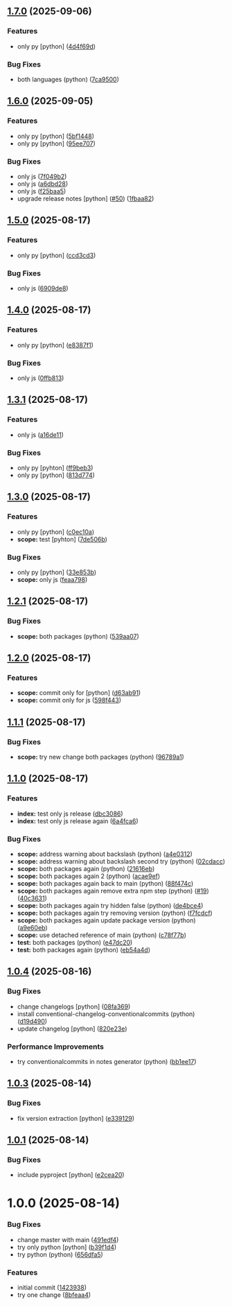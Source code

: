 ## [1.7.0](https://github.com/roggervalf/semantic-release-test/compare/vpy1.6.0...vpy1.7.0) (2025-09-06)

### Features

* only py [python] ([4d4f69d](https://github.com/roggervalf/semantic-release-test/commit/4d4f69d1b67f03663587002a26c5d83ad70505b5))

### Bug Fixes

* both languages (python) ([7ca9500](https://github.com/roggervalf/semantic-release-test/commit/7ca9500bad62787103b3582c6166a068e2f449c9))

## [1.6.0](https://github.com/roggervalf/semantic-release-test/compare/vpy1.5.0...vpy1.6.0) (2025-09-05)

### Features

* only py [python] ([5bf1448](https://github.com/roggervalf/semantic-release-test/commit/5bf1448fcdec26e240b0143a8d339a85b58dfe48))
* only py [python] ([95ee707](https://github.com/roggervalf/semantic-release-test/commit/95ee7072842a09a9c9dc0325543ec67a29231844))

### Bug Fixes

* only js ([7f049b2](https://github.com/roggervalf/semantic-release-test/commit/7f049b28e2c415f564cdc86696bff5d1e9c67206))
* only js ([a6dbd28](https://github.com/roggervalf/semantic-release-test/commit/a6dbd28f236f7c4bae5e7548b94f1dd97a0cf863))
* only js ([f25baa5](https://github.com/roggervalf/semantic-release-test/commit/f25baa5ea223bb29b26925dbc387f766832f44af))
* upgrade release notes [python] ([#50](https://github.com/roggervalf/semantic-release-test/issues/50)) ([1fbaa82](https://github.com/roggervalf/semantic-release-test/commit/1fbaa82d250cdfdbc35ff3342b6db0b22a17c367))

## [1.5.0](https://github.com/roggervalf/semantic-release-test/compare/vpy1.4.0...vpy1.5.0) (2025-08-17)

### Features

* only py [python] ([ccd3cd3](https://github.com/roggervalf/semantic-release-test/commit/ccd3cd3b59b94852a7be8f3b28e84b7c164ab939))

### Bug Fixes

* only js ([6909de8](https://github.com/roggervalf/semantic-release-test/commit/6909de80cbc87585f2b12cd270e777373f680357))

## [1.4.0](https://github.com/roggervalf/semantic-release-test/compare/vpy1.3.1...vpy1.4.0) (2025-08-17)

### Features

* only py [python] ([e8387f1](https://github.com/roggervalf/semantic-release-test/commit/e8387f131cb9f792b3304515dbbc5d95bfc65851))

### Bug Fixes

* only js ([0ffb813](https://github.com/roggervalf/semantic-release-test/commit/0ffb8139dcafbdfda87545d6c88abeea91d37cec))

## [1.3.1](https://github.com/roggervalf/semantic-release-test/compare/vpy1.3.0...vpy1.3.1) (2025-08-17)

### Features

* only js ([a16de11](https://github.com/roggervalf/semantic-release-test/commit/a16de1141233b648bedb45fbcf981d18b0bab3be))

### Bug Fixes

* only py [pyhton] ([ff9beb3](https://github.com/roggervalf/semantic-release-test/commit/ff9beb31839f854b487df21d7b07230bd5c79475))
* only py [python] ([813d774](https://github.com/roggervalf/semantic-release-test/commit/813d7742bfe0837258d646827a00d580c33f233c))

## [1.3.0](https://github.com/roggervalf/semantic-release-test/compare/vpy1.2.1...vpy1.3.0) (2025-08-17)

### Features

* only py [python] ([c0ec10a](https://github.com/roggervalf/semantic-release-test/commit/c0ec10a9fd61c266e96190384859fa3b6a818816))
* **scope:** test [pyhton] ([7de506b](https://github.com/roggervalf/semantic-release-test/commit/7de506bc43bc3f9562abe4da3ffd2d5770ccfbd2))

### Bug Fixes

* only py [python] ([33e853b](https://github.com/roggervalf/semantic-release-test/commit/33e853b665fe253b96249f7fe172051569fb949e))
* **scope:** only js ([feaa798](https://github.com/roggervalf/semantic-release-test/commit/feaa798740a3be66d88fecf0fee5e012260f7e2a))

## [1.2.1](https://github.com/roggervalf/semantic-release-test/compare/vpy1.2.0...vpy1.2.1) (2025-08-17)

### Bug Fixes

* **scope:** both packages (python) ([539aa07](https://github.com/roggervalf/semantic-release-test/commit/539aa07826eeb66caf004d26e5a51cafd6d3e61c))

## [1.2.0](https://github.com/roggervalf/semantic-release-test/compare/vpy1.1.1...vpy1.2.0) (2025-08-17)

### Features

* **scope:** commit only for [python] ([d63ab91](https://github.com/roggervalf/semantic-release-test/commit/d63ab9168a4d0d3ba4652addfe0fc930cbb65f80))
* **scope:** commit only for js ([598f443](https://github.com/roggervalf/semantic-release-test/commit/598f443583c9adf093026e9f6c57b66fb7f676d3))

## [1.1.1](https://github.com/roggervalf/semantic-release-test/compare/vpy1.1.0...vpy1.1.1) (2025-08-17)

### Bug Fixes

* **scope:** try new change both packages (python) ([96789a1](https://github.com/roggervalf/semantic-release-test/commit/96789a10bb659f1f3bfd84b86099a3ff765989ce))

## [1.1.0](https://github.com/roggervalf/semantic-release-test/compare/vpy1.0.4...vpy1.1.0) (2025-08-17)

### Features

* **index:** test only js release ([dbc3086](https://github.com/roggervalf/semantic-release-test/commit/dbc308601548a8de9db017bd95c0698684b6240e))
* **index:** test only js release again ([6a4fca6](https://github.com/roggervalf/semantic-release-test/commit/6a4fca6aef0025631a8873b9316e0b70cc20b772))

### Bug Fixes

* **scope:** address warning about backslash (python) ([a4e0312](https://github.com/roggervalf/semantic-release-test/commit/a4e03129a71c7c50768afc9806261bc3151fa6af))
* **scope:** address warning about backslash second try (python) ([02cdacc](https://github.com/roggervalf/semantic-release-test/commit/02cdaccf98af679f469f81ace501588486f5d5dc))
* **scope:** both packages again (python) ([21616eb](https://github.com/roggervalf/semantic-release-test/commit/21616eb8d54896290fb4dcbe6be13ef5f6f79bd8))
* **scope:** both packages again 2 (python) ([acae9ef](https://github.com/roggervalf/semantic-release-test/commit/acae9ef5ea3c334ba742cea621245f2d13abd713))
* **scope:** both packages again back to main (python) ([88f474c](https://github.com/roggervalf/semantic-release-test/commit/88f474cd8764489c4dce8b4c1231a6146e1eb8f9))
* **scope:** both packages again remove extra npm step (python) ([#19](https://github.com/roggervalf/semantic-release-test/issues/19)) ([40c3631](https://github.com/roggervalf/semantic-release-test/commit/40c36318a7d1312a75182dbe009feb6426bd2840))
* **scope:** both packages again try hidden false (python) ([de4bce4](https://github.com/roggervalf/semantic-release-test/commit/de4bce458605a5c2157c15d53da30a9d55faac64))
* **scope:** both packages again try removing version (python) ([f7fcdcf](https://github.com/roggervalf/semantic-release-test/commit/f7fcdcf32074bfbc1c051013b18eb7eb6992559f))
* **scope:** both packages again update package version (python) ([a9e60eb](https://github.com/roggervalf/semantic-release-test/commit/a9e60eb5af1076731ebaf3f91b51a7e4702b6f08))
* **scope:** use detached reference of main (python) ([c78f77b](https://github.com/roggervalf/semantic-release-test/commit/c78f77b6ed849bf3132999d7507c382b77047fbd))
* **test:** both packages (python) ([e47dc20](https://github.com/roggervalf/semantic-release-test/commit/e47dc203c2691ab9ba56ff52f50afaff3f275237))
* **test:** both packages again (python) ([eb54a4d](https://github.com/roggervalf/semantic-release-test/commit/eb54a4db1401c32cc57c1b10c0fd778b06a8b5ae))

## [1.0.4](https://github.com/roggervalf/semantic-release-test/compare/vpy1.0.3...vpy1.0.4) (2025-08-16)

### Bug Fixes

* change changelogs [python] ([08fa369](https://github.com/roggervalf/semantic-release-test/commit/08fa36941f7dda10096f950ef6d46a075c9d38e9))
* install conventional-changelog-conventionalcommits (python) ([d19d490](https://github.com/roggervalf/semantic-release-test/commit/d19d490bc32bee612fbe7403b8c2d72e6cc760a4))
* update changelog [python] ([820e23e](https://github.com/roggervalf/semantic-release-test/commit/820e23e4480270a01c01bbc9f78ebd6d1912ca6c))

### Performance Improvements

* try conventionalcommits in notes generator (python) ([bb1ee17](https://github.com/roggervalf/semantic-release-test/commit/bb1ee174bf63885054a4cdb6b7a40757b5f3c370))

## [1.0.3](https://github.com/roggervalf/semantic-release-test/compare/vpy1.0.2...vpy1.0.3) (2025-08-14)


### Bug Fixes

* fix version extraction [python] ([e339129](https://github.com/roggervalf/semantic-release-test/commit/e3391298d3c6c4538c6da43cb11dcf39c5d4ff32))

## [1.0.1](https://github.com/roggervalf/semantic-release-test/compare/vpy1.0.0...vpy1.0.1) (2025-08-14)


### Bug Fixes

* include pyproject [python] ([e2cea20](https://github.com/roggervalf/semantic-release-test/commit/e2cea20a67a73ee28ea7f051f36b95e91699938e))

# 1.0.0 (2025-08-14)


### Bug Fixes

* change master with main ([491edf4](https://github.com/roggervalf/semantic-release-test/commit/491edf4bbfc7546faef87ad695a8b0c7c544eb3c))
* try only python [python] ([b39f1d4](https://github.com/roggervalf/semantic-release-test/commit/b39f1d4ba484929a4a4ff6a892264a65b166f081))
* try python (python) ([656dfa5](https://github.com/roggervalf/semantic-release-test/commit/656dfa519726380497c185e2f9dc3b67b7a60b50))


### Features

* initial commit ([1423938](https://github.com/roggervalf/semantic-release-test/commit/1423938704f6c289bdff5982ee98119daaf4f0ab))
* try one change ([8bfeaa4](https://github.com/roggervalf/semantic-release-test/commit/8bfeaa41eb0f08720bc0d4bb867e746be04f1a19))
